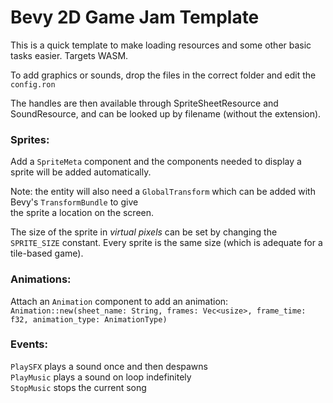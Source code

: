 # Bevy 2D Game Jam Template

This is a quick template to make loading resources and some other basic tasks easier.
Targets WASM.

To add graphics or sounds, drop the files in the correct folder and edit the `config.ron`

The handles are then available through SpriteSheetResource and SoundResource, and can be looked up by filename (without the extension).

### Sprites:
Add a `SpriteMeta` component and the components needed to display a sprite will be added automatically.

Note: the entity will also need a `GlobalTransform` which can be added with Bevy's `TransformBundle` to give  
the sprite a location on the screen.

The size of the sprite in *virtual pixels* can be set by changing the `SPRITE_SIZE` constant. Every sprite is the same size (which is adequate for a tile-based game).

### Animations:

Attach an `Animation` component to add an animation:  
`Animation::new(sheet_name: String, frames: Vec<usize>, frame_time: f32, animation_type: AnimationType)`

### Events:
`PlaySFX` plays a sound once and then despawns  
`PlayMusic` plays a sound on loop indefinitely  
`StopMusic` stops the current song